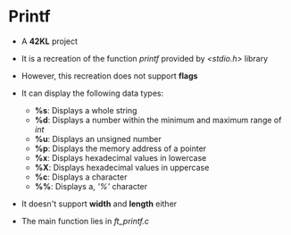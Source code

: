 # Printf

- A **42KL** project

- It is a recreation of the function *printf* provided by *<stdio.h>* library

- However, this recreation does not support **flags**

- It can display the following data types:

  - **%s**: Displays a whole string
  - **%d**: Displays a number within the minimum and maximum range of *int*
  - **%u**: Displays an unsigned number
  - **%p**: Displays the memory address of a pointer
  - **%x**: Displays hexadecimal values in lowercase
  - **%X**: Displays hexadecimal values in uppercase
  - **%c**: Displays a character
  - **%%**: Displays a, *'%'* character
 
- It doesn't support **width** and **length** either

- The main function lies in *ft_printf.c*
